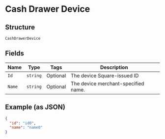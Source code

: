 
# Cash Drawer Device

## Structure

`CashDrawerDevice`

## Fields

| Name | Type | Tags | Description |
|  --- | --- | --- | --- |
| `Id` | `string` | Optional | The device Square-issued ID |
| `Name` | `string` | Optional | The device merchant-specified name. |

## Example (as JSON)

```json
{
  "id": "id0",
  "name": "name0"
}
```

